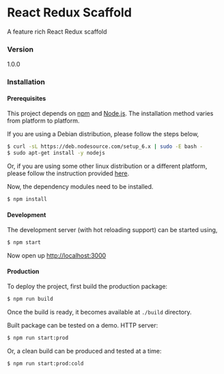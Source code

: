 # React Redux Scaffold

A feature rich React Redux scaffold

### Version
1.0.0

### Installation

#### Prerequisites
This project depends on [npm](https://www.npmjs.com/) and [Node.js](https://nodejs.org). The installation method varies from platform to platform.

If you are using a Debian distribution, please follow the steps below,

```sh
$ curl -sL https://deb.nodesource.com/setup_6.x | sudo -E bash -
$ sudo apt-get install -y nodejs
```

Or, if you are using some other linux distribution or a different platform, please follow the instruction provided [here](https://nodejs.org/en/download/package-manager/).

Now, the dependency modules need to be installed.
```sh
$ npm install
```

#### Development
The development server (with hot reloading support) can be started using,
```sh
$ npm start
```

Now open up [http://localhost:3000](http://localhost:3000)

#### Production
To deploy the project, first build the production package:
```sh
$ npm run build
```
Once the build is ready, it becomes available at `./build` directory.

Built package can be tested on a demo. HTTP server:
```sh
$ npm run start:prod
```
Or, a clean build can be produced and tested at a time:
```sh
$ npm run start:prod:cold
```

